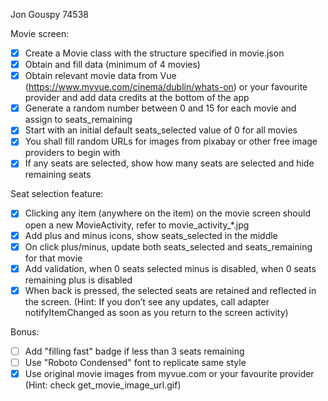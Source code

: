 Jon Gouspy 74538

Movie screen:
- [x] Create a Movie class with the structure specified in movie.json
- [x] Obtain and fill data (minimum of 4 movies)
- [x] Obtain relevant movie data from Vue (https://www.myvue.com/cinema/dublin/whats-on) or your favourite provider and add data credits at the bottom of the app
- [X] Generate a random number between 0 and 15 for each movie and assign to seats_remaining
- [x] Start with an initial default seats_selected value of 0 for all movies
- [x] You shall fill random URLs for images from pixabay or other free image providers to begin with
- [x] If any seats are selected, show how many seats are selected and hide remaining seats

Seat selection feature:
- [x] Clicking any item (anywhere on the item) on the movie screen should open a new MovieActivity, refer to movie_activity_*.jpg
- [x] Add plus and minus icons, show seats_selected in the middle
- [x] On click plus/minus, update both seats_selected and seats_remaining for that movie
- [x] Add validation, when 0 seats selected minus is disabled, when 0 seats remaining plus is disabled
- [x] When back is pressed, the selected seats are retained and reflected in the screen. (Hint: If you don’t see any updates, call adapter notifyItemChanged as soon as you return to the screen activity)

Bonus:
- [ ] Add "filling fast" badge if less than 3 seats remaining
- [ ] Use "Roboto Condensed" font to replicate same style
- [x] Use original movie images from myvue.com or your favourite provider (Hint: check get_movie_image_url.gif)
